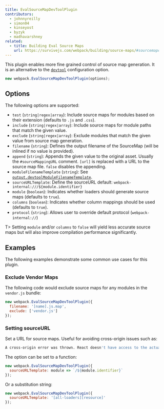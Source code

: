 ```yaml
---
title: EvalSourceMapDevToolPlugin
contributors:
  - johnnyreilly
  - simon04
  - kinseyost
  - byzyk
  - madhavarshney
related:
  - title: Building Eval Source Maps
    url: https://survivejs.com/webpack/building/source-maps/#sourcemapdevtoolplugin-and-evalsourcemapdevtoolplugin
---
```


This plugin enables more fine grained control of source map generation. It is an alternative to the [`devtool`](/configuration/devtool/) configuration option.

``` js
new webpack.EvalSourceMapDevToolPlugin(options);
```


## Options

The following options are supported:

- `test` (`string|regex|array`): Include source maps for modules based on their extension (defaults to `.js` and `.css`).
- `include` (`string|regex|array`): Include source maps for module paths that match the given value.
- `exclude` (`string|regex|array`): Exclude modules that match the given value from source map generation.
- `filename` (`string`): Defines the output filename of the SourceMap (will be inlined if no value is provided).
- `append` (`string`): Appends the given value to the original asset. Usually the `#sourceMappingURL` comment. `[url]` is replaced with a URL to the source map file. `false` disables the appending.
- `moduleFilenameTemplate` (`string`): See [`output.devtoolModuleFilenameTemplate`](/configuration/output/#output-devtoolmodulefilenametemplate).
- `sourceURLTemplate`: Define the sourceURL default: `webpack-internal:///${module.identifier}`
- `module` (`boolean`): Indicates whether loaders should generate source maps (defaults to `true`).
- `columns` (`boolean`): Indicates whether column mappings should be used (defaults to `true`).
- `protocol` (`string`): Allows user to override default protocol (`webpack-internal://`)

T> Setting `module` and/or `columns` to `false` will yield less accurate source maps but will also improve compilation performance significantly.


## Examples

The following examples demonstrate some common use cases for this plugin.

### Exclude Vendor Maps

The following code would exclude source maps for any modules in the `vendor.js` bundle:

``` js
new webpack.EvalSourceMapDevToolPlugin({
  filename: '[name].js.map',
  exclude: ['vendor.js']
});
```

### Setting sourceURL

Set a URL for source maps. Useful for avoiding cross-origin issues such as:

``` bash
A cross-origin error was thrown. React doesn't have access to the actual error object in development. See https://fb.me/react-crossorigin-error for more information.
```

The option can be set to a function:

``` js
new webpack.EvalSourceMapDevToolPlugin({
  sourceURLTemplate: module => `/${module.identifier}`
});
```

Or a substitution string:

``` js
new webpack.EvalSourceMapDevToolPlugin({
  sourceURLTemplate: '[all-loaders][resource]'
});
```
